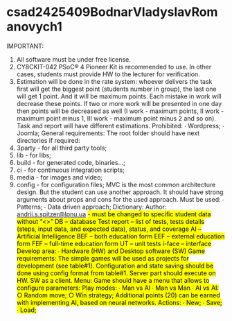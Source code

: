 # csad2425409BodnarVladyslavRomanovych1
IMPORTANT:
1) All software must be under free license.
2) CY8CKIT-042 PSoC® 4 Pioneer Kit is recommended to use. In other cases,
students must provide HW to the lecturer for verification.
3) Estimation will be done in the rate system: whoever delivers the task first will
get the biggest point (students number in group), the last one will get 1 point.
And it will be maximum points. Each mistake in work will decrease these
points. If two or more work will be presented in one day then points will be
decreased as well (I work - maximum points, II work - maximum point minus
1, III work - maximum point minus 2 and so on). Task and report will have
different estimations.
Prohibited:
∙ Wordpress;
∙ Joomla;
General requirements:
The root folder should have next directories if required:
1) 3party - for all third party tools;
2) lib - for libs;
3) build - for generated code, binaries…;
4) ci - for continuous integration scripts;
5) media - for images and video;
6) config - for configuration files;
MVC is the most common architecture design. But the student can use another
approach. It should have strong arguments about props and cons for the used
approach.
Must be used:
∙ Patterns;
∙ Data driven approach;
Dictionary:
Author: andrii.s.spitzer@lpnu.ua
<mark> - must be changed to specific student data without “<>”
DB – database
Test report – list of tests, tests details (steps, input data, and expected data),
status, and coverage
AI – Artificial Intelligence
BEF – both education form
EEF – external education form
FEF – full-time education form
UT – unit tests
i-face – interface
Develop area:
∙ Hardware (HW) and Desktop software (SW)
Game requirements:
The simple games will be used as projects for development (see table#1).
Configuration and state saving should be done using config format from table#1.
Server part should execute on HW. SW as a client.
Menu:
Game should have a menu that allows to configure parameters:
Play modes:
∙ Man vs AI
∙ Man vs Man
∙ AI vs AI:
○ Random move;
○ Win strategy;
Additional points (20) can be earned with implementing AI, based on neural
networks.
Actions:
∙ New;
∙ Save;
∙ Load;
